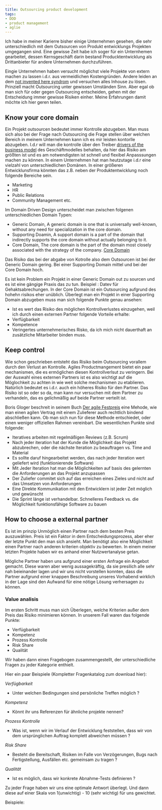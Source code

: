 ```yaml
---
title: Outsourcing product development
tags:
- DDD
- product management
- aglie
---
```


Ich habe in meiner Karierre bisher einige Unternehmen gesehen, die sehr unterschiedlich mit dem Outsourcen von Produkt entwicklungs Projekten umgegangen sind. Eine gewisse Zeit habe ich soger für ein Unternhemen gearbeitet, dessen Kernsgeschäft darin bestand Producktentwicklung als Drittanbieter für andere Unternehmen durchzuführen.

Eingie Unternehmen haben versucht möglichst viele Projekte von extern machen zu lassen i.d.r. aus vermeidlichen Kostengründen. Andere leiden an dem [not invented here syndrom](https://en.wikipedia.org/wiki/Not_invented_here) und versuchen alles Inhouse zu lösen. Prinziell macht Outsourcing unter gewissen Umständen Sinn. Aber egal ob man sich für oder gegen Outsourcing entscheiden, gehen mit der Entscheidung immer gewisse Risiken einher. Meine Erfahrungen damit möchte ich hier geren teilen.

## Know your core domain
Ein Projekt outsourcen bedeutet immer Kontrolle abzugeben. Man muss sich also bei der Frage nach Outsourcing die Frage stellen über welchen Bereich in meinem Unternehmen kann ich es mir leisten kontorlle abzugeben. I.d.r will man die kontrolle über den Treiber [drivers of the business model](http://www.startuplessonslearned.com/2008/09/three-drivers-of-growth-for-your.html) des Geschäftmodelles behalten, da hier das Risiko am größten ist und es am notwendigsten ist schnell und flexibel Anpasssungen machen zu können. In einem Unternehmen hat man heutzutage i.d.r eine vielzahl von unterschiedlichen Domänen. In einer größeren Entwicklunsfirma könnten das z.B. neben der Produktentwicklung noch folgende Bereiche sein.

- Marketing
- HR
- Public Relations
- Community Management
etc.
 
Im Domain Driven Design unterscheidet man zwischen folgenen unterschiedlichen Domain Typen:
- Generic Domain, A generic domain is one that is universally well-known, without any need for specialization in the core domain.
- Supporting Doamin, A support domain is a part of the domain that indirectly supports the core domain without actually belonging to it.
- Core Domain, The core domain is the part of the domain most closely associated with the strategy of the company.
[Core Domain](http://blog.zenmodeler.com/enterprise-design/2012/05/29/domain-driven-design-distillation-support-generic-and-core-domain.html) 

Das Risiko das bei der abgabe von Kotrolle also dem Outsourcen ist bei der Generic Domain gering. Bei einer Supporting Domain mittel und bei der Core Domain hoch.

Es ist kein Problem ein Projekt in einer Generic Domain out zu sourcen und es ist eine gängige Praxis das zu tun. Beispiel : Datev für Gehaktsabrechungen. In der Core Domain ist ein Outsourcing aufgrund des hohehn risikos eher unüblich. Überlegt man ein Projekt in einer Supporting Domain abzugeben muss man sich folgende Punkte genau ansehen:

-  Ist es wert das Risiko des möglichen Kontrollverlustes einzugehen, weil ich durch einen externen Partner folgende Vorteile erhalte:
- Verfügbarkeit
- Kompetence
- Veringertes unternehmerisches Risko, da ich mich nicht dauerthaft an zusätzliche Mitarbeiter binden muss.
 

## Keep control
Wie schon geschrieben entsteht das Risiko beim Outsourcing vorallem durch den Verlust an Kontrolle. Agiles Productmangement bietet ein paar mechanismen, die es ermöglichen diesen Kontrollverlsut zu veringern. Bei der Auswahl eines externen Partners ist es also wichtigt auf die Möglochkeit zu achten in wie weit solche mechanismen zu etablieren. Natürlich bedeutet es i.d.r. auch ein höheres Risiko für den Partner. Das Risiko ist so oder so da, man kann nur versuchen mit dem Partner zu verhandeln, das es gelichmäßig auf beide Partner verteilt ist.
  
Boris Gloger beschreit in seinem Buch [Der agile Festpreis](https://www.amazon.de/agile-Festpreis-Leitfaden-erfolgreiche-Projekt-Verträge/dp/3446432264) eine Mehode, wie man einen agilen Vertrag mit einem Zulieferer auch rechtlich bindend abschließen kann. Ob man sich nun für diese Methode entschiedet, oder einen weniger offiziellen Rahmen vereinbart. Die wesentlichen Punkte sind folgende:

- Iteratives arbeiten mit regelmäßigen Reviews (z.B. Scrum)
- Nach jeder iteration hat der Kunde die Möglichkeit das Projekt abzubrechen, oder die nächste Iteration zu beauftragen vs. Time and Material
- Es sollte daruf hingearbeitet werden, das nach jeder Iteration wert geliefert wird (funktionierende Software)
- Mit Jeder Iteration hat man die Möglichkeiten auf basis des gelernten die Anforderungen an das Projekt anzupassen   
- Der Zuliefer commitet sich auf das erreichen eines Zieles und nicht auf das Umsetzen von Anforderungen
- Eine Direkte Kommunikation mit den Entwicklern ist jeder Zeit möglich und gewünscht
- Die Sprint länge ist verhandelbar. Schnelleres Feedback vs. die Möglichkeit funktionsfähige Software zu bauen


## How to choose a external partner
Es ist im prinzip Unmöglich einen Partner nach dem besten Preis auszuwählen. Preis ist ein Faktor in dem Entscheidungsprozess, aber eher der letzte Punkt den man sich ansieht. Man benötigt also eine Möglichkeit einen Partner nach anderen kriterien objektiv zu bewerten. In einem meiner letzten Projekte haben wir es anhand einer Nutzwertanalyse getan.

Mögliche Partner haben uns aufgrund einer ersten Anfrage ein Angebot gemacht. Diese waren aber wenig aussagekräftig, da sie presilich alle sehr nah beieinander lagen und wir uns nicht vorstellen konnten, dass die Partner aufgrund einer knappen Beschreibung unseres Vorhabend wirklich in der Lage sind den Aufwand für eine nötige Lösung verhersagen zu können.



### Value analisis
Im ersten Schritt muss man sich Überlegen, welche Kriterien außer dem Preis das Risiko minimieren können. In unserem Fall waren das folgende Punkte:
  
- Verfügbarkeit
- Kompetenz
- Prozess Kontrolle 
- Risk Share
- Qualität

Wir haben dann einen Fragebogen zusammengestellt, der unterschiedliche Fragen zu jeder Kategorie enthielt. 

Hier ein paar Beispiele (Kompletter Fragenkatalog zum download hier):

*Verfügbarkeit*
- Unter welchen Bedingungen sind persönliche Treffen möglich ?

*Kompetenz*
- Könnt ihr uns Referenzen für ähnliche projekte nennen?

*Prozess Kontrolle*
- Was ist, wenn wir im Verlauf der Entwicklung feststellen, dass wir von dem ursprünglichen Auftrag komplett abweichen müssen ?

*Risk Share*
- Besteht die Bereitschaft, Risiken im Falle von Verzögerungen, Bugs nach Fertigstellung, Ausfällen etc. gemeinsam zu tragen ?

*Qualität*
- Ist es möglich, dass wir konkrete Abnahme-Tests definieren ?

Zu jeder Frage haben wir uns eine optimale Antwort überlegt. Und dann diese  auf einer Skala von 1(unwichtig) - 10 (sehr wichtig) für uns gewichtet.

Beispiele:


 




